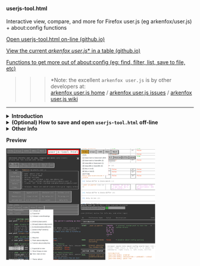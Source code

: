 #### userjs-tool.html

Interactive view, compare, and more for Firefox user.js (eg arkenfox/user.js) + about:config functions

[Open userjs-tool.html on-line (github.io)](https://icpantsparti.github.io/firefox-user.js-tool/userjs-tool.html)

[View the current <i>arkenfox user.js</i>* in a table (github.io)](https://icpantsparti.github.io/firefox-user.js-tool/userjs-tool.html?at)

[Functions to get more out of about:config (eg: find, filter, list, save to file, etc)](https://raw.githubusercontent.com/icpantsparti/firefox-user.js-tool/master/userjs-tool-aboutconfig-functions.js)

> > > \*Note: the excellent `arkenfox user.js` is by other developers at:<br>
> > > [arkenfox user.js home](https://github.com/arkenfox/user.js) / [arkenfox user.js issues](https://github.com/arkenfox/user.js/issues?q=sort%3Aupdated-desc) / [arkenfox user.js wiki](https://github.com/arkenfox/user.js/wiki)

----

<details><summary><b>Introduction</b></summary><br>

Display a Mozilla Firefox user.js settings file contents in your Firefox browser, with:
* highlighting, links, themes*, re-size, wrap, about:config links/regex/groups
* expanding sections, and index to go to sections (with compatible user.js projects)
* compare preferences in two user.js, in a table format with order/layout options and bold cell border around differences
* actions including: user-overrides.js* append* (with comment-out*), point and click overrides collector, skeleton, prefs.js cleaner*, group by values
* load/save, drag/drop, or copy/paste user.js files (can load from some on-line URLs too)
* functions for find (filter/list)/reset/set on about:config Web Console (Firefox/forks/Thunderbird/SeaMonkey)
* single .html file (HTML/CSS/JavaScript) with no external dependency
* open [userjs-tool.html on-line](https://icpantsparti.github.io/firefox-user.js-tool/userjs-tool.html) or save for off-line use

(*arkenfox/user.js inspired.  Please visit [arkenfox/user.js](https://github.com/arkenfox/user.js) and read their info on [arkenfox/user.js/wiki](https://github.com/arkenfox/user.js/wiki). They also have nice scripts for append/clean/troubleshoot.)

This started as an over the top experiment for learning some HTML/CSS/JavaScript (first released 2019.01.02, compare added 2020.02.22).  This is a viewer/tool, and not an editor/installer.

Disclaimer: Use with care at your own risk, and verify any results

----

</details>

<details><summary><b>(Optional) How to save and open <code>userjs-tool.html</code> off-line</b></summary><br>

* Open [the raw text/html file](https://raw.githubusercontent.com/icpantsparti/firefox-user.js-tool/master/userjs-tool.html) in a browser tab
* Right click within that page and "Save Page As..."
* Open the saved `userjs-tool.html` file with your Firefox browser  
(you can drag and drop it from your Downloads folder into a new tab)
* Bookmark it for easy access
* Remember to check here for updates

----

</details>

<details><summary><b>Other Info</b></summary>

* (Optional) The `userjs-tool-themes.css` file can be used with `userjs-tool.html` to add custom themes/colors (or override the default)

* The `userjs-tool-aboutconfig-functions.js` file is also embeded in `userjs-tool.html` (view with the [a:c Functions] button).

* You can do these (and more) from the interface, or by using URL parameters:
  
    * [View the current arkenfox user.js (github.io)](https://icpantsparti.github.io/firefox-user.js-tool/userjs-tool.html?av)

    * [View the current arkenfox user.js in a table (github.io)](https://icpantsparti.github.io/firefox-user.js-tool/userjs-tool.html?at)
  
    * Load and view a user.js URL: [https://icpantsparti.github.io/firefox-user.js-tool/userjs-tool.html?action=view1&load1=%68ttps://raw.githubusercontent.com/arkenfox/user.js/master/user.js](https://icpantsparti.github.io/firefox-user.js-tool/userjs-tool.html?action=view1&load1=%68ttps://raw.githubusercontent.com/arkenfox/user.js/master/user.js)

----

</details>

<b>Preview</b>

<img src="/images/userjs-tool.png" width="400" />
